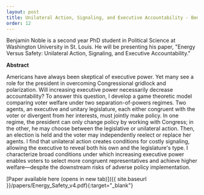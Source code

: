 ```yaml
---
layout: post
title: Unilateral Action, Signaling, and Executive Accountability - Benjamin Noble (WUSTL Political Science)
order: 12
---
```


Benjamin Noble is a second year PhD student in Political Science at Washington University in St. Louis.
He will be presenting his paper, "Energy Versus Safety: Unilateral Action, Signaling, and Executive Accountability."


**Abstract**

Americans have always been skeptical of executive power.
Yet many see a role for the president in overcoming Congressional gridlock and polarization.
Will increasing executive power necessarily decrease accountability?
To answer this question, I develop a game theoretic model comparing voter welfare under two separation-of-powers regimes.
Two agents, an executive and unitary legislature, each either congruent with the voter or divergent from her interests, must jointly make policy.
In one regime, the president can only change policy by working with Congress; in the other, he may choose between the legislative or unilateral action.
Then, an election is held and the voter may independently reelect or replace her agents.
I find that unilateral action creates conditions for costly signaling, allowing the executive to reveal both his own and the legislature's type.
I characterize broad conditions under which increasing executive power enables voters to select more congruent representatives and achieve higher welfare—despite the downstream risks of adverse policy implementation.

[Paper available here (opens in new tab)]({{ site.baseurl }}/papers/Energy_Safety_v4.pdf){:target="_blank"}
